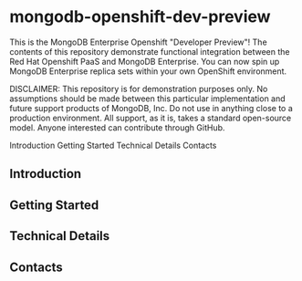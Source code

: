 mongodb-openshift-dev-preview
=============================

This is the MongoDB Enterprise Openshift "Developer Preview"!
The contents of this repository demonstrate functional integration
between the Red Hat Openshift PaaS and MongoDB Enterprise.
You can now spin up MongoDB Enterprise replica sets within
your own OpenShift environment.

DISCLAIMER: This repository is for demonstration purposes only.
No assumptions should be made between this particular implementation
and future support products of MongoDB, Inc. Do not use in anything
close to a production environment. All support, as it is, takes
a standard open-source model. Anyone interested can contribute 
through GitHub.

Introduction
Getting Started
Technical Details
Contacts

Introduction
------------



Getting Started
---------------




Technical Details
-----------------



Contacts
--------
